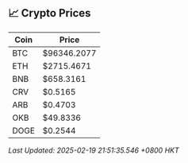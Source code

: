 ## 📈 Crypto Prices

| Coin | Price |
| ---- | ----- |
| BTC | $96346.2077 |
| ETH | $2715.4671 |
| BNB | $658.3161 |
| CRV | $0.5165 |
| ARB | $0.4703 |
| OKB | $49.8336 |
| DOGE | $0.2544 |

_Last Updated: 2025-02-19 21:51:35.546 +0800 HKT_